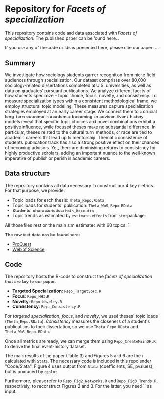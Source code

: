 # Repository for *Facets of specialization*

This repository contains code and data associated with *Facets of specialization*. 
The published paper can be found here...

If you use any of the code or ideas presented here, please cite our paper:
...


## Summary
We investigate how sociology students garner recognition from niche field audiences through specialization. Our dataset comprises over 80,000 sociology-related dissertations completed at U.S. universities, as well as data on graduates’ pursuant publications. We analyze different facets of how students specialize – topic choice, focus, novelty, and consistency. To measure specialization types within a consistent methodological frame, we employ structural topic modeling. These measures capture specialization strategies employed at an early career stage. We connect them to a crucial long-term outcome in academia: becoming an advisor. Event-history models reveal that specific topic choices and novel combinations exhibit a positive influence, while focused theses make no substantial difference. In particular, theses related to the cultural turn, methods, or race are tied to academic careers that lead up to mentorship. Thematic consistency of students’ publication track has also a strong positive effect on their chances of becoming advisors. Yet, there are diminishing returns to consistency for highly productive scholars, adding an important nuance to the well-known imperative of publish or perish in academic careers.


## Data structure
The repository contains all data necessary to construct our 4 key metrics. 
For that purpose, we provide:

* Topic loads for each thesis: `Theta_Repo.RData` 
* Topic loads for students' publication: `Theta_WoS_Repo.RData`
* Students' characteristics: `Main_Repo.dta`
* Topic trends as estimated by `estimate.effects` from `stm`-package: []()

All those files rest on the main stm estimated with 60 topics:
``

The raw text data can be found here:

* [ProQuest](https://www.proquest.com/)
* [Web of Science](https://www.proquest.com/)


## Code
The repository hosts the R-code to construct the *facets of specialization* that are key to our paper. 

* **Targeted Specialization**: `Repo_TargetSpec.R`
* **Focus**: `Repo_HHI.R`
* **Novelty**: `Repo_Novelty.R`
* **Consistency**: `Repo_Consistency.R`


For *targeted specialization*, *focus*, and *novelty*, we used theses' topic loads (`Theta_Repo.RData`).
*Consistency* measures the closeness of a student's publications to their dissertation, so we use `Theta_Repo.RData` and `Theta_WoS_Repo.RData`.

Once all metrics are ready, we can merge them using `Repo_CreateMainDF.R` to derive the final event-history dataset.
 
The main results of the paper (Table 3) and Figures 5 and 6 are then calculated with `Stata`. The necessary code is included in this repo under "Code/Stata". Figure 4 uses output from `Stata` (coefficients, SE, pvalues), but is produced by `ggplot`.

Furthermore, please refer to `Repo_Fig2_Networks.R` and `Repo_Fig3_Trends.R`, respectively, to reconstruct Figures 2 and 3. For the latter, you need `` as input.